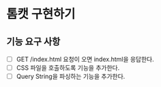 # 톰캣 구현하기

## 기능 요구 사항
- [ ] GET /index.html 요청이 오면 index.html을 응답한다.
- [ ] CSS 파일을 호출하도록 기능을 추가한다.
- [ ] Query String을 파싱하는 기능을 추가한다.
